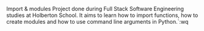 Import & modules Project done during Full Stack Software Engineering studies at Holberton School. It aims to learn how to import functions, how to create modules and how to use command line arguments in Python.`:wq

